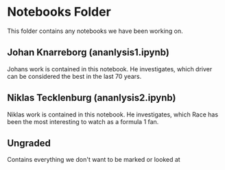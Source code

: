 # Notebooks Folder
This folder contains any notebooks we have been working on.

## Johan Knarreborg (ananlysis1.ipynb)
Johans work is contained in this notebook. He investigates, which driver can be considered the best in the last 70 years.

## Niklas Tecklenburg (ananlysis2.ipynb)
Niklas work is contained in this notebook. He investigates, which Race has been the most interesting to watch as a formula 1 fan.

## Ungraded
Contains everything we don't want to be marked or looked at 
